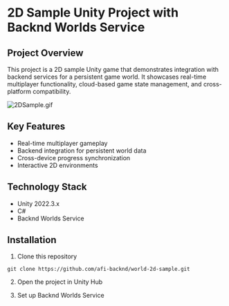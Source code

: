 # 2D Sample Unity Project with Backnd Worlds Service

## Project Overview
This project is a 2D sample Unity game that demonstrates integration with backend services for a persistent game world. It showcases real-time multiplayer functionality, cloud-based game state management, and cross-platform compatibility.

![2DSample.gif](https://developer.thebackend.io/sdk/world/demo/2ddemo.gif)

## Key Features
- Real-time multiplayer gameplay
- Backend integration for persistent world data
- Cross-device progress synchronization
- Interactive 2D environments

## Technology Stack
- Unity 2022.3.x
- C#
- Backnd Worlds Service

## Installation
1. Clone this repository
```
git clone https://github.com/afi-backnd/world-2d-sample.git
```
2. Open the project in Unity Hub

3. Set up Backnd Worlds Service